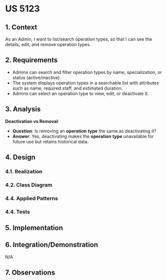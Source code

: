# US 5123

## 1. Context

As an Admin, I want to list/search operation types, so that I can see the details,
edit, and remove operation types.

## 2. Requirements

- Admins can search and filter operation types by name, specialization, or status
  (active/inactive).
- The system displays operation types in a searchable list with attributes such as name, required
  staff, and estimated duration.
- Admins can select an operation type to view, edit, or deactivate it.

## 3. Analysis

**Deactivation vs Removal**:

- **Question**: Is removing an **operation** **type** the same as deactivating it?
- **Answer**: Yes, deactivating makes the **operation** **type** unavailable for future use but retains historical data.

## 4. Design

### 4.1. Realization

### 4.2. Class Diagram

### 4.4. Applied Patterns

### 4.4. Tests

## 5. Implementation

## 6. Integration/Demonstration

N/A

## 7. Observations
